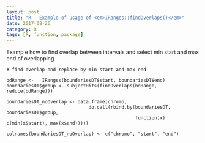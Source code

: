 ```yaml
---
layout: post
title: "R - Example of usage of <em>IRanges::findOverlaps()</em>"
date: 2017-08-26
category: R
tags: [R, function, package]
---
```


Example how to find overlap between intervals and select min start and max end of overlapping

```
# find overlap and replace by min start and max end

bdRange <-   IRanges(boundariesDT$start, boundariesDT$end)
boundariesDT$group <- subjectHits(findOverlaps(bdRange, reduce(bdRange)))
  
boundariesDT_noOverlap <- data.frame(chromo, 
                              do.call(rbind,by(boundariesDT, boundariesDT$group, 
                                               function(x) c(min(x$start), max(x$end)))))

colnames(boundariesDT_noOverlap) <- c("chromo", "start", "end")
```
